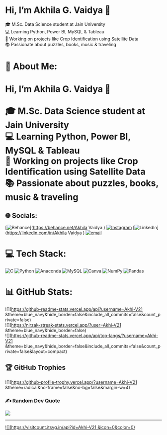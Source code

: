 # Hi, I’m Akhila G. Vaidya 👋

🎓 M.Sc. Data Science student at Jain University  
💻 Learning Python, Power BI, MySQL & Tableau  
🌱 Working on projects like Crop Identification using Satellite Data  
📚 Passionate about puzzles, books, music & traveling

<!--
**Akhi-V21/Akhi-V21** is a ✨ _special_ ✨ repository because its `README.md` (this file) appears on your GitHub profile.
# 💫 About Me:
# Hi, I’m Akhila G. Vaidya 👋<br><br>🎓 M.Sc. Data Science student at Jain University  <br>💻 Learning Python, Power BI, MySQL & Tableau  <br>🌱 Working on projects like Crop Identification using Satellite Data  <br>📚 Passionate about puzzles, books, music & traveling


## 🌐 Socials:
[![Behance](https://img.shields.io/badge/Behance-1769ff?logo=behance&logoColor=white)](https://behance.net/Akhila Vaidya ) [![Instagram](https://img.shields.io/badge/Instagram-%23E4405F.svg?logo=Instagram&logoColor=white)](https://instagram.com/akhi_vaidya ) [![LinkedIn](https://img.shields.io/badge/LinkedIn-%230077B5.svg?logo=linkedin&logoColor=white)](https://linkedin.com/in/Akhila Vaidya ) [![email](https://img.shields.io/badge/Email-D14836?logo=gmail&logoColor=white)](mailto:akhilavaidya03@gmail.com) 

# 💻 Tech Stack:
![C](https://img.shields.io/badge/c-%2300599C.svg?style=for-the-badge&logo=c&logoColor=white) ![Python](https://img.shields.io/badge/python-3670A0?style=for-the-badge&logo=python&logoColor=ffdd54) ![Anaconda](https://img.shields.io/badge/Anaconda-%2344A833.svg?style=for-the-badge&logo=anaconda&logoColor=white) ![MySQL](https://img.shields.io/badge/mysql-4479A1.svg?style=for-the-badge&logo=mysql&logoColor=white) ![Canva](https://img.shields.io/badge/Canva-%2300C4CC.svg?style=for-the-badge&logo=Canva&logoColor=white) ![NumPy](https://img.shields.io/badge/numpy-%23013243.svg?style=for-the-badge&logo=numpy&logoColor=white) ![Pandas](https://img.shields.io/badge/pandas-%23150458.svg?style=for-the-badge&logo=pandas&logoColor=white)
# 📊 GitHub Stats:
![](https://github-readme-stats.vercel.app/api?username=Akhi-V21 &theme=blue_navy&hide_border=false&include_all_commits=false&count_private=false)<br/>
![](https://nirzak-streak-stats.vercel.app/?user=Akhi-V21 &theme=blue_navy&hide_border=false)<br/>
![](https://github-readme-stats.vercel.app/api/top-langs/?username=Akhi-V21 &theme=blue_navy&hide_border=false&include_all_commits=false&count_private=false&layout=compact)

## 🏆 GitHub Trophies
![](https://github-profile-trophy.vercel.app/?username=Akhi-V21 &theme=radical&no-frame=false&no-bg=false&margin-w=4)

### ✍️ Random Dev Quote
![](https://quotes-github-readme.vercel.app/api?type=horizontal&theme=radical)

---
[![](https://visitcount.itsvg.in/api?id=Akhi-V21 &icon=0&color=0)](https://visitcount.itsvg.in)

<!-- Proudly created with GPRM ( https://gprm.itsvg.in ) -->
# 💫 About Me:
# Hi, I’m Akhila G. Vaidya 👋<br><br>🎓 M.Sc. Data Science student at Jain University  <br>💻 Learning Python, Power BI, MySQL & Tableau  <br>🌱 Working on projects like Crop Identification using Satellite Data  <br>📚 Passionate about puzzles, books, music & traveling


## 🌐 Socials:
[![Behance](https://img.shields.io/badge/Behance-1769ff?logo=behance&logoColor=white)](https://behance.net/Akhila Vaidya ) [![Instagram](https://img.shields.io/badge/Instagram-%23E4405F.svg?logo=Instagram&logoColor=white)](https://instagram.com/akhi_vaidya ) [![LinkedIn](https://img.shields.io/badge/LinkedIn-%230077B5.svg?logo=linkedin&logoColor=white)](https://linkedin.com/in/Akhila Vaidya ) [![email](https://img.shields.io/badge/Email-D14836?logo=gmail&logoColor=white)](mailto:akhilavaidya03@gmail.com) 

# 💻 Tech Stack:
![C](https://img.shields.io/badge/c-%2300599C.svg?style=for-the-badge&logo=c&logoColor=white) ![Python](https://img.shields.io/badge/python-3670A0?style=for-the-badge&logo=python&logoColor=ffdd54) ![Anaconda](https://img.shields.io/badge/Anaconda-%2344A833.svg?style=for-the-badge&logo=anaconda&logoColor=white) ![MySQL](https://img.shields.io/badge/mysql-4479A1.svg?style=for-the-badge&logo=mysql&logoColor=white) ![Canva](https://img.shields.io/badge/Canva-%2300C4CC.svg?style=for-the-badge&logo=Canva&logoColor=white) ![NumPy](https://img.shields.io/badge/numpy-%23013243.svg?style=for-the-badge&logo=numpy&logoColor=white) ![Pandas](https://img.shields.io/badge/pandas-%23150458.svg?style=for-the-badge&logo=pandas&logoColor=white)
# 📊 GitHub Stats:
![](https://github-readme-stats.vercel.app/api?username=Akhi-V21 &theme=blue_navy&hide_border=false&include_all_commits=false&count_private=false)<br/>
![](https://nirzak-streak-stats.vercel.app/?user=Akhi-V21 &theme=blue_navy&hide_border=false)<br/>
![](https://github-readme-stats.vercel.app/api/top-langs/?username=Akhi-V21 &theme=blue_navy&hide_border=false&include_all_commits=false&count_private=false&layout=compact)

## 🏆 GitHub Trophies
![](https://github-profile-trophy.vercel.app/?username=Akhi-V21 &theme=radical&no-frame=false&no-bg=false&margin-w=4)

### ✍️ Random Dev Quote
![](https://quotes-github-readme.vercel.app/api?type=horizontal&theme=radical)

---
[![](https://visitcount.itsvg.in/api?id=Akhi-V21 &icon=0&color=0)](https://visitcount.itsvg.in)

<!-- Proudly created with GPRM ( https://gprm.itsvg.in ) -->
